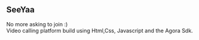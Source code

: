 ## SeeYaa
No more asking to join :)
</br>
Video calling platform build using Html,Css, Javascript and the Agora Sdk.
